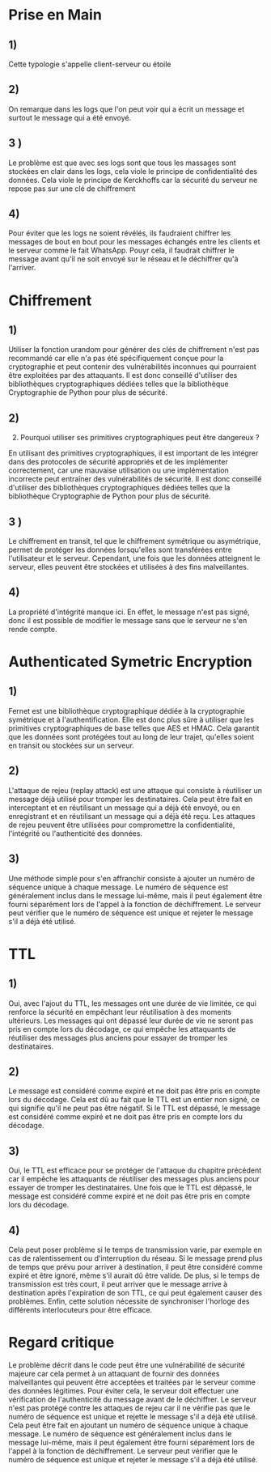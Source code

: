 # Prise en Main 

## 1)

Cette typologie s'appelle client-serveur ou étoile

## 2)

On remarque dans les logs que l'on peut voir qui a écrit un message et surtout le message qui a été envoyé. 

## 3 )

Le problème est que avec ses logs sont que tous les massages sont stockées en clair dans les logs, cela viole le principe de confidentialité des données. Cela viole le principe de Kerckhoffs car la sécurité du serveur ne repose pas sur une clé de chiffrement 

## 4)

Pour éviter que les logs ne soient révélés, ils faudraient chiffrer les messages de bout en bout pour les messages échangés entre les clients et le serveur comme le fait WhatsApp. Pouyr cela, il faudrait chiffrer le message avant qu'il ne soit envoyé sur le réseau et le déchiffrer qu'à l'arriver.

# Chiffrement 

## 1)
Utiliser la fonction urandom pour générer des clés de chiffrement n'est pas recommandé car elle n'a pas été spécifiquement conçue pour la cryptographie et peut contenir des vulnérabilités inconnues qui pourraient être exploitées par des attaquants. Il est donc conseillé d'utiliser des bibliothèques cryptographiques dédiées telles que la bibliothèque Cryptographie de Python pour plus de sécurité.
## 2)

2. Pourquoi utiliser ses primitives cryptographiques peut être dangereux ?


En utilisant des primitives cryptographiques, il est important de les intégrer dans des protocoles de sécurité appropriés et de les implémenter correctement, car une mauvaise utilisation ou une implémentation incorrecte peut entraîner des vulnérabilités de sécurité. Il est donc conseillé d'utiliser des bibliothèques cryptographiques dédiées telles que la bibliothèque Cryptographie de Python pour plus de sécurité.

## 3 )
Le chiffrement en transit, tel que le chiffrement symétrique ou asymétrique, permet de protéger les données lorsqu'elles sont transférées entre l'utilisateur et le serveur. Cependant, une fois que les données atteignent le serveur, elles peuvent être stockées et utilisées à des fins malveillantes.




## 4)

La propriété d'intégrité manque ici. En effet, le message n'est pas signé, donc il est possible de modifier le message sans que le serveur ne s'en rende compte.

# Authenticated Symetric Encryption

## 1)

Fernet est une bibliothèque cryptographique dédiée à la cryptographie symétrique et à l'authentification. Elle est donc plus sûre à utiliser que les primitives cryptographiques de base telles que AES et HMAC. Cela garantit que les données sont protégées tout au long de leur trajet, qu'elles soient en transit ou stockées sur un serveur.
## 2)

L'attaque de rejeu (replay attack) est une attaque qui consiste à réutiliser un message déjà utilisé pour tromper les destinataires. Cela peut être fait en interceptant et en réutilisant un message qui a déjà été envoyé, ou en enregistrant et en réutilisant un message qui a déjà été reçu. Les attaques de rejeu peuvent être utilisées pour compromettre la confidentialité, l'intégrité ou l'authenticité des données.

## 3)


Une méthode simple pour s'en affranchir consiste à ajouter un numéro de séquence unique à chaque message. Le numéro de séquence est généralement inclus dans le message lui-même, mais il peut également être fourni séparément lors de l'appel à la fonction de déchiffrement. Le serveur peut vérifier que le numéro de séquence est unique et rejeter le message s'il a déjà été utilisé.

# TTL

## 1)

Oui, avec l'ajout du TTL, les messages ont une durée de vie limitée, ce qui renforce la sécurité en empêchant leur réutilisation à des moments ultérieurs. Les messages qui ont dépassé leur durée de vie ne seront pas pris en compte lors du décodage, ce qui empêche les attaquants de réutiliser des messages plus anciens pour essayer de tromper les destinataires.

## 2)

Le message est considéré comme expiré et ne doit pas être pris en compte lors du décodage. Cela est dû au fait que le TTL est un entier non signé, ce qui signifie qu'il ne peut pas être négatif. Si le TTL est dépassé, le message est considéré comme expiré et ne doit pas être pris en compte lors du décodage.
## 3)

Oui, le TTL est efficace pour se protéger de l'attaque du chapitre précédent car il empêche les attaquants de réutiliser des messages plus anciens pour essayer de tromper les destinataires. Une fois que le TTL est dépassé, le message est considéré comme expiré et ne doit pas être pris en compte lors du décodage.
## 4)
Cela peut poser problème si le temps de transmission varie, par exemple en cas de ralentissement ou d'interruption du réseau. Si le message prend plus de temps que prévu pour arriver à destination, il peut être considéré comme expiré et être ignoré, même s'il aurait dû être valide. De plus, si le temps de transmission est très court, il peut arriver que le message arrive à destination après l'expiration de son TTL, ce qui peut également causer des problèmes. Enfin, cette solution nécessite de synchroniser l'horloge des différents interlocuteurs pour être efficace.

# Regard critique


Le problème décrit dans le code peut être une vulnérabilité de sécurité majeure car cela permet à un attaquant de fournir des données malveillantes qui peuvent être acceptées et traitées par le serveur comme des données légitimes. Pour éviter cela, le serveur doit effectuer une vérification de l'authenticité du message avant de le déchiffrer. 
Le serveur n'est pas protégé contre les attaques de rejeu car il ne vérifie pas que le numéro de séquence est unique et rejette le message s'il a déjà été utilisé. Cela peut être fait en ajoutant un numéro de séquence unique à chaque message. Le numéro de séquence est généralement inclus dans le message lui-même, mais il peut également être fourni séparément lors de l'appel à la fonction de déchiffrement. Le serveur peut vérifier que le numéro de séquence est unique et rejeter le message s'il a déjà été utilisé.


